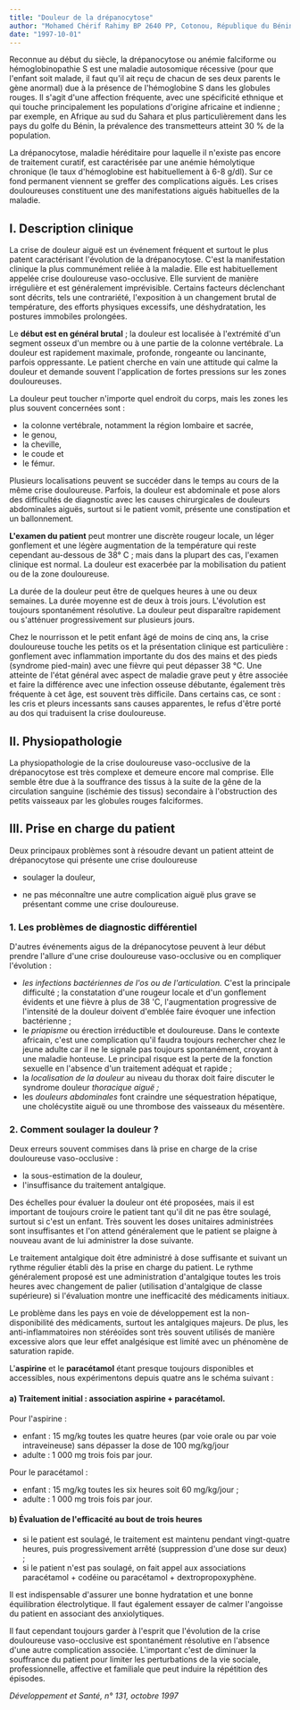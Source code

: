 ```yaml
---
title: "Douleur de la drépanocytose"
author: "Mohamed Chérif Rahimy BP 2640 PP, Cotonou, République du Bénin."
date: "1997-10-01"
---
```


<div class="teaser"><p>Reconnue au début du siècle, la drépanocytose ou anémie falciforme ou hémoglobinopathie S est une maladie autosomique récessive (pour que l'enfant soit malade, il faut qu'il ait reçu de chacun de ses deux parents le gène anormal) due à la présence de l'hémoglobine S dans les globules rouges. Il s'agit d'une affection fréquente, avec une spécificité ethnique et qui touche principalement les populations d'origine africaine et indienne ; par exemple, en Afrique au sud du Sahara et plus particulièrement dans les pays du golfe du Bénin, la prévalence des transmetteurs atteint 30 % de la population.</p></div>

La drépanocytose, maladie héréditaire pour laquelle il n'existe pas encore de traitement curatif, est caractérisée par une anémie hémolytique chronique (le taux d'hémoglobine est habituellement à 6-8 g/dl). Sur ce fond permanent viennent se greffer des complications aiguës. Les crises douloureuses constituent une des manifestations aiguës habituelles de la maladie.

## **I. Description clinique**

La crise de douleur aiguë est un événement fréquent et surtout le plus patent caractérisant l'évolution de la drépanocytose. C'est la manifestation clinique la plus communément reliée à la maladie. Elle est habituellement appelée crise douloureuse vaso-occlusive. Elle survient de manière irrégulière et est généralement imprévisible. Certains facteurs déclenchant sont décrits, tels une contrariété, l'exposition à un changement brutal de température, des efforts physiques excessifs, une déshydratation, les postures immobiles prolongées.

Le **début est en général brutal** ; la douleur est localisée à l'extrémité d'un segment osseux d'un membre ou à une partie de la colonne vertébrale. La douleur est rapidement maximale, profonde, rongeante ou lancinante, parfois oppressante. Le patient cherche en vain une attitude qui calme la douleur et demande souvent l'application de fortes pressions sur les zones douloureuses.

La douleur peut toucher n'importe quel endroit du corps, mais les zones les plus souvent concernées sont :

*   la colonne vertébrale, notamment la région lombaire et sacrée,
*   le genou,
*   la cheville,
*   le coude et
*   le fémur.

Plusieurs localisations peuvent se succéder dans le temps au cours de la même crise douloureuse. Parfois, la douleur est abdominale et pose alors des difficultés de diagnostic avec les causes chirurgicales de douleurs abdominales aiguës, surtout si le patient vomit, présente une constipation et un ballonnement.

**L'examen du patient** peut montrer une discrète rougeur locale, un léger gonflement et une légère augmentation de la température qui reste cependant au-dessous de 38° C ; mais dans la plupart des cas, l'examen clinique est normal. La douleur est exacerbée par la mobilisation du patient ou de la zone douloureuse.

La durée de la douleur peut être de quelques heures à une ou deux semaines. La durée moyenne est de deux à trois jours. L'évolution est toujours spontanément résolutive. La douleur peut disparaître rapidement ou s'atténuer progressivement sur plusieurs jours.

Chez le nourrisson et le petit enfant âgé de moins de cinq ans, la crise douloureuse touche les petits os et la présentation clinique est particulière : gonflement avec inflammation importante du dos des mains et des pieds (syndrome pied-main) avec une fièvre qui peut dépasser 38 °C. Une atteinte de l'état général avec aspect de maladie grave peut y être associée et faire la différence avec une infection osseuse débutante, également très fréquente à cet âge, est souvent très difficile. Dans certains cas, ce sont : les cris et pleurs incessants sans causes apparentes, le refus d'être porté au dos qui traduisent la crise douloureuse.

## **II. Physiopathologie**

La physiopathologie de la crise douloureuse vaso-occlusive de la drépanocytose est très complexe et demeure encore mal comprise. Elle semble être due à la souffrance des tissus à la suite de la gêne de la circulation sanguine (ischémie des tissus) secondaire à l'obstruction des petits vaisseaux par les globules rouges falciformes.

## **III. Prise en charge du patient**

Deux principaux problèmes sont à résoudre devant un patient atteint de drépanocytose qui présente une crise douloureuse

*   soulager la douleur,

*   ne pas méconnaître une autre complication aiguë plus grave se présentant comme une crise douloureuse.

### **1. Les problèmes de diagnostic différentiel**

D'autres événements aigus de la drépanocytose peuvent à leur début prendre l'allure d'une crise douloureuse vaso-occlusive ou en compliquer l'évolution :

*   _les infections bactériennes de l'os ou de_ _l'articulation._ C'est la principale difficulté ; la constatation d'une rougeur locale et d'un gonflement évidents et une fièvre à plus de 38 'C, l'augmentation progressive de l'intensité de la douleur doivent d'emblée faire évoquer une infection bactérienne ;
*   le _priapisme_ ou érection irréductible et douloureuse. Dans le contexte africain, c'est une complication qu'il faudra toujours rechercher chez le jeune adulte car il ne le signale pas toujours spontanément, croyant à une maladie honteuse. Le principal risque est la perte de la fonction sexuelle en l'absence d'un traitement adéquat et rapide ;
*   la _localisation de la douleur_ au niveau du thorax doit faire discuter le syndrome douleur _thoracique aiguë ;_
*   les _douleurs abdominales_ font craindre une séquestration hépatique, une cholécystite aiguë ou une thrombose des vaisseaux du mésentère.

### **2. Comment soulager la douleur ?**

Deux erreurs souvent commises dans là prise en charge de la crise douloureuse vaso-occlusive :

*   la sous-estimation de la douleur,
*   l'insuffisance du traitement antalgique.

Des échelles pour évaluer la douleur ont été proposées, mais il est important de toujours croire le patient tant qu'il dit ne pas être soulagé, surtout si c'est un enfant. Très souvent les doses unitaires administrées sont insuffisantes et l'on attend généralement que le patient se plaigne à nouveau avant de lui administrer la dose suivante.

Le traitement antalgique doit être administré à dose suffisante et suivant un rythme régulier établi dès la prise en charge du patient. Le rythme généralement proposé est une administration d'antalgique toutes les trois heures avec changement de palier (utilisation d'antalgique de classe supérieure) si l'évaluation montre une inefficacité des médicaments initiaux.

Le problème dans les pays en voie de développement est la non-disponibilité des médicaments, surtout les antalgiques majeurs. De plus, les anti-inflammatoires non stéréoïdes sont très souvent utilisés de manière excessive alors que leur effet analgésique est limité avec un phénomène de saturation rapide.

L'**aspirine** et le **paracétamol** étant presque toujours disponibles et accessibles, nous expérimentons depuis quatre ans le schéma suivant :

#### a) Traitement initial : association aspirine + paracétamol.

Pour l'aspirine :

*   enfant : 15 mg/kg toutes les quatre heures (par voie orale ou par voie intraveineuse) sans dépasser la dose de 100 mg/kg/jour
*   adulte : 1 000 mg trois fois par jour.

Pour le paracétamol :

*   enfant : 15 mg/kg toutes les six heures soit 60 mg/kg/jour ;
*   adulte : 1 000 mg trois fois par jour.

#### b) Évaluation de l'efficacité au bout de trois heures

*   si le patient est soulagé, le traitement est maintenu pendant vingt-quatre heures, puis progressivement arrêté (suppression d'une dose sur deux) ;
*   si le patient n'est pas soulagé, on fait appel aux associations paracétamol + codéine ou paracétamol + dextropropoxyphène.

Il est indispensable d'assurer une bonne hydratation et une bonne équilibration électrolytique. Il faut également essayer de calmer l'angoisse du patient en associant des anxiolytiques.

Il faut cependant toujours garder à l'esprit que l'évolution de la crise douloureuse vaso-occlusive est spontanément résolutive en l'absence d'une autre complication associée. L'important c'est de diminuer la souffrance du patient pour limiter les perturbations de la vie sociale, professionnelle, affective et familiale que peut induire la répétition des épisodes.

_Développement et Santé, n° 131, octobre 1997_